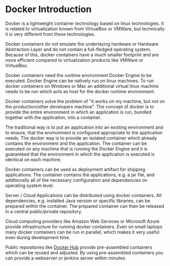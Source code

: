 Docker Introduction
===================
Docker is a lightweight container technology based on linux technologies.
It is related to virtualization known from VirtualBox or VMWare, 
but technically it is very different from these technologies.

Docker containers do not emulate the underlaying hardware or Hardware Abstraction Layer and do not contain a
full-fledged operating system.
Because of this, docker containers have a much smaller footprint and are more efficient compared to 
virtualization products like VMWare or VirtualBox.

Docker containers need the runtime environment Docker Engine to be executed.
Docker Engine can be natively run on linux machines. 
To run docker containers on Windows or Mac an additional virtual linux machine needs to be run which
acts as host for the docker runtime environment.

Docker containers solve the problem of "it works on my machine, but not on the production/other developers machine".
The concept of docker is to provide the entire environment in which an application is run, 
bundled together with the application, into a container. 

The traditional way is to put an application into an existing environment and to ensure, 
that the environment is configured appropriate to the application needs.
The docker way is to provide an isolated container which already contains the environment and the application.
The container can be executed on any machine that is running the Docker Engine 
and it is guaranteed that the environment in which the application is executed is identical on each machine.

Docker containers can be used as deployment artifact for shipping applications.
The container contains the applications, e.g. a jar file, and additionally all of the necessary configuration and 
dependencies on operating system level.

Server / Cloud Applications can be distributed using docker containers.
All dependencies, e.g. installed Java version or specific libraries, can be prepared within the container.
The prepared container can then be released in a central public/private repository.

Cloud computing providers like Amazon Web Services or Microsoft Azure provide infrastructure for running docker containers.
Even on small laptops many docker containers can be run in parallel, which makes it very useful even during development time.

Public repositories like [Docker Hub](https://hub.docker.com/) provide pre-assembled containers which can be reused and adjusted.
By using pre-assembled containers you can provide a webserver or jenkins server within minutes. 
